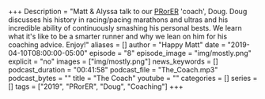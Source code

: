 +++
Description = "Matt & Alyssa talk to our [PRorER](https://pr-or-er.com/) 'coach', Doug. Doug discusses his history in racing/pacing marathons and ultras and his incredible ability of continuously smashing his personal bests. We learn what it's like to be a smarter runner and why we lean on him for his coaching advice. Enjoy!"
aliases = []
author = "Happy Matt"
date = "2019-04-10T08:00:00-05:00"
episode = "8"
episode_image = "img/mostly.png"
explicit = "no"
images = ["img/mostly.png"]
news_keywords = []
podcast_duration = "00:41:58"
podcast_file = "The_Coach.mp3"
podcast_bytes = ""
title = "The Coach"
youtube = ""
categories = []
series = []
tags = ["2019", "PRorER", "Doug", "Coaching"]
+++
